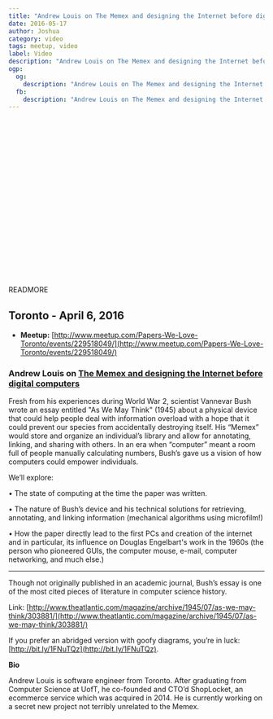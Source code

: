 ```yaml
---
title: "Andrew Louis on The Memex and designing the Internet before digital computers"
date: 2016-05-17
author: Joshua
category: video
tags: meetup, video
label: Video
description: "Andrew Louis on The Memex and designing the Internet before digital computers"
ogp:
  og:
    description: "Andrew Louis on The Memex and designing the Internet before digital computers"
  fb:
    description: "Andrew Louis on The Memex and designing the Internet before digital computers"
---
```


<iframe class="video" width="560" height="315" src="" frameborder="0" allowfullscreen></iframe>

READMORE

## Toronto - April 6, 2016

* **Meetup:** [http://www.meetup.com/Papers-We-Love-Toronto/events/229518049/](http://www.meetup.com/Papers-We-Love-Toronto/events/229518049/)

### Andrew Louis on [The Memex and designing the Internet before digital computers](http://www.theatlantic.com/magazine/archive/1945/07/as-we-may-think/303881/)

Fresh from his experiences during World War 2, scientist Vannevar Bush wrote an essay entitled "As We May Think" (1945) about a physical device that could help people deal with information overload with a hope that it could prevent our species from accidentally destroying itself. His “Memex” would store and organize an individual’s library and allow for annotating, linking, and sharing with others. In an era when “computer” meant a room full of people manually calculating numbers, Bush’s gave us a vision of how computers could empower individuals.

We’ll explore:

• The state of computing at the time the paper was written.

• The nature of Bush’s device and his technical solutions for retrieving, annotating, and linking information (mechanical algorithms using microfilm!)

• How the paper directly lead to the first PCs and creation of the internet and in particular, its influence on Douglas Engelbart's work in the 1960s (the person who pioneered GUIs, the computer mouse, e-mail, computer networking, and much else.)

***

Though not originally published in an academic journal, Bush’s essay is one of the most cited pieces of literature in computer science history.

Link: [http://www.theatlantic.com/magazine/archive/1945/07/as-we-may-think/303881/](http://www.theatlantic.com/magazine/archive/1945/07/as-we-may-think/303881/)

If you prefer an abridged version with goofy diagrams, you’re in luck: [http://bit.ly/1FNuTQz](http://bit.ly/1FNuTQz).

**Bio**

Andrew Louis is software engineer from Toronto. After graduating from Computer Science at UofT, he co-founded and CTO’d ShopLocket, an ecommerce service which was acquired in 2014. He is currently working on a secret new project not terribly unrelated to the Memex.
